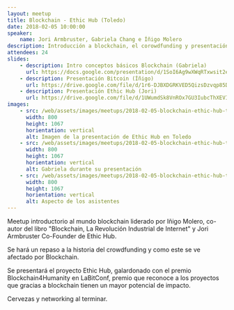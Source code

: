 ```yaml
---
layout: meetup
title: Blockchain - Ethic Hub (Toledo)
date: 2018-02-05 10:00:00
speaker: 
    name: Jori Armbruster, Gabriela Chang e Íñigo Molero
description: Introducción a blockchain, el corowdfunding y presentación del proyecto Ethic Hub
attendees: 24
slides: 
    - description: Intro conceptos básicos Blockchain (Gabriela)
      url: https://docs.google.com/presentation/d/1SoI6Ag9wXWqRTxwsit2e34zELvVu-Eec5bBAgRGo-8E/edit?usp=sharing
    - description: Presentación Bitcoin (Íñigo)
      url: https://drive.google.com/file/d/1r6-DJBXDGRKVED5QizsDzvqp85DYYzOi/view?usp=sharing
    - description: Presentación Ethic Hub (Jori)
      url: https://drive.google.com/file/d/1UWumdSk8VnROx7GU3IubcThXEVImgDSS/view?usp=sharing
images:
    - src: /web/assets/images/meetups/2018-02-05-blockchain-ethic-hub-toledo/ethic-hub-toledo.jpeg
      width: 800
      height: 1067
      horientation: vertical
      alt: Imagen de la presentación de Ethic Hub en Toledo
    - src: /web/assets/images/meetups/2018-02-05-blockchain-ethic-hub-toledo/gabriela.jpeg
      width: 800
      height: 1067
      horientation: vertical
      alt: Gabriela durante su presentación
    - src: /web/assets/images/meetups/2018-02-05-blockchain-ethic-hub-toledo/audiencia.jpeg
      width: 800
      height: 1067
      horientation: vertical
      alt: Aspecto de los asistentes
---
```


Meetup introductorio al mundo blockchain liderado por Iñigo Molero, co-autor del libro "Blockchain, La Revolución Industrial de Internet" y Jori Armbruster Co-Founder de Ethic Hub.

Se hará un repaso a la historia del crowdfunding y como este se ve afectado por Blockchain.

Se presentará el proyecto Ethic Hub, galardonado con el premio Blockchain4Humanity en LaBitConf, premio que reconoce a los proyectos que gracias a blockchain tienen un mayor potencial de impacto.

Cervezas y networking al terminar.